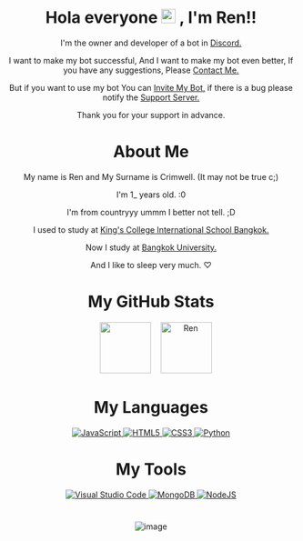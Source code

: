 <div align="center" >
  
# Hola everyone <a href="https://www.gautamkrishnar.com/"><img src="https://media.giphy.com/media/hvRJCLFzcasrR4ia7z/giphy.gif" width="25px" height="25px"></a> , I'm Ren!!

I'm the owner and developer of a bot in [Discord.](https://en.m.wikipedia.org/wiki/Discord)

I want to make my bot successful,  And I want to make my bot even better,  If you have any suggestions, Please [Contact Me.](https://discord.gg/FzECNwmfJS) 

But if you want to use my bot  You can [Invite My Bot,](https://discord.com/oauth2/authorize?client_id=943496901356052500&permissions=517006163191&scope=bot%20applications.commands) if there is a bug please notify the [Support Server.](https://discord.gg/MATK5fQnRu)

Thank you for your support in advance.

# About Me

My name is Ren and My Surname is Crimwell. (It may not be true c;)

I'm 1_ years old. :0

I'm from countryyy ummm I better not tell. ;D

I used to study at [King's College International School Bangkok.](https://www.kingsbangkok.ac.th/en)
  
Now I study at [Bangkok University.](https://www.bu.ac.th/th/)

And I like to sleep very much. ♡︎

# My GitHub Stats

ㅤ <img height="90px" src="https://github-readme-stats.vercel.app/api?username=RenCrimwell&show_icons=true&count_private=true&theme=tokyonight" />&nbsp;ㅤ<img height="90px" src="https://github-readme-stats.vercel.app/api/top-langs/?username=RenCrimwell&layout=compact&count_private=true&theme=tokyonight" alt="Ren"/>

# My Languages

<a href="https://en.m.wikipedia.org/wiki/JavaScript" target="blank"> ![JavaScript](https://img.shields.io/badge/javascript-%23323330.svg?style=for-the-badge&logo=javascript&logoColor=%23F7DF1E) </a>
<a href="https://en.wikipedia.org/wiki/HTML5" target="blank"> ![HTML5](https://img.shields.io/badge/html5-%23E34F26.svg?style=for-the-badge&logo=html5&logoColor=white) </a>
<a href="https://wiki.mozilla.org/CSS3" target="blank"> ![CSS3](https://img.shields.io/badge/css3-%231572B6.svg?style=for-the-badge&logo=css3&logoColor=white) </a>
<a href="https://en.m.wikipedia.org/wiki/Python_(programming_language)" target="blank"> ![Python](https://img.shields.io/badge/python-3670A0?style=for-the-badge&logo=python&logoColor=ffdd54) </a>

# My Tools

<a href="https://en.m.wikipedia.org/wiki/Visual_Studio_Code" target="blank"> ![Visual Studio Code](https://img.shields.io/badge/Visual%20Studio%20Code-0078d7.svg?style=for-the-badge&logo=visual-studio-code&logoColor=white) </a>
<a href="https://en.m.wikipedia.org/wiki/MongoDB" target="blank"> ![MongoDB](https://img.shields.io/badge/mongodb-47A248?style=for-the-badge&logo=mongodb&logoColor=white) </a>
<a href="https://en.m.wikipedia.org/wiki/Node.js" target="blank"> ![NodeJS](https://img.shields.io/badge/node.js-6DA55F?style=for-the-badge&logo=node.js&logoColor=white) </a>

#

![image](https://media.discordapp.net/attachments/956448261214965823/990514527512723496/42e7c5705737429652db3b8410cbec13.gif)

  

